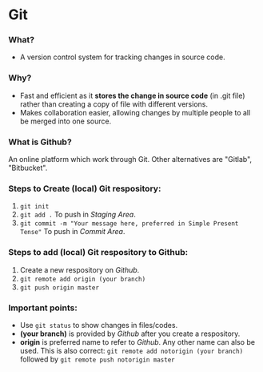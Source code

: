 # Git
### What?
- A version control system for tracking changes in source code.

### Why?
- Fast and efficient as it **stores the change in source code** (in .git file) rather than creating a copy of file with different versions.
- Makes collaboration easier, allowing changes by multiple people to all be merged into one source.

### What is Github?
An online platform which work through Git. Other alternatives are "Gitlab", "Bitbucket".

### Steps to Create (local) Git respository:
1. `git init`
2. `git add .` To push in *Staging Area*.
3. `git commit -m "Your message here, preferred in Simple Present Tense"` To push in *Commit Area*.

### Steps to add (local) Git respository to Github:
1. Create a new respository on *Github*.
2. `git remote add origin (your branch)`
3. `git push origin master`

### Important points:
- Use `git status` to show changes in files/codes.
- **(your branch)** is provided by *Github* after you create a respository.
- **origin** is preferred name to refer to *Github*. Any other name can also be used. This is also correct: `git remote add notorigin (your branch)` followed by `git remote push notorigin master`
